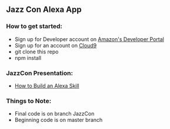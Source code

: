 ## Jazz Con Alexa App

### How to get started:
 - Sign up for Developer account on [Amazon's Developer Portal](https://developer.amazon.com/)
 - Sign up for an account on [Cloud9](https://c9.io/)
 - git clone this repo
 - npm install

### JazzCon Presentation:
 - [How to Build an Alexa Skill](http://prezi.com/tm4y7bvrhark/?utm_campaign=share&utm_medium=copy)

### Things to Note:
 - Final code is on branch JazzCon
 - Beginning code is on master branch
